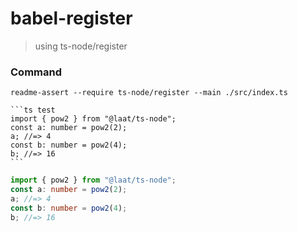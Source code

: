 # babel-register

> using ts-node/register

### Command

```
readme-assert --require ts-node/register --main ./src/index.ts
```

````
```ts test
import { pow2 } from "@laat/ts-node";
const a: number = pow2(2);
a; //=> 4
const b: number = pow2(4);
b; //=> 16
```
````

```ts test
import { pow2 } from "@laat/ts-node";
const a: number = pow2(2);
a; //=> 4
const b: number = pow2(4);
b; //=> 16
```
